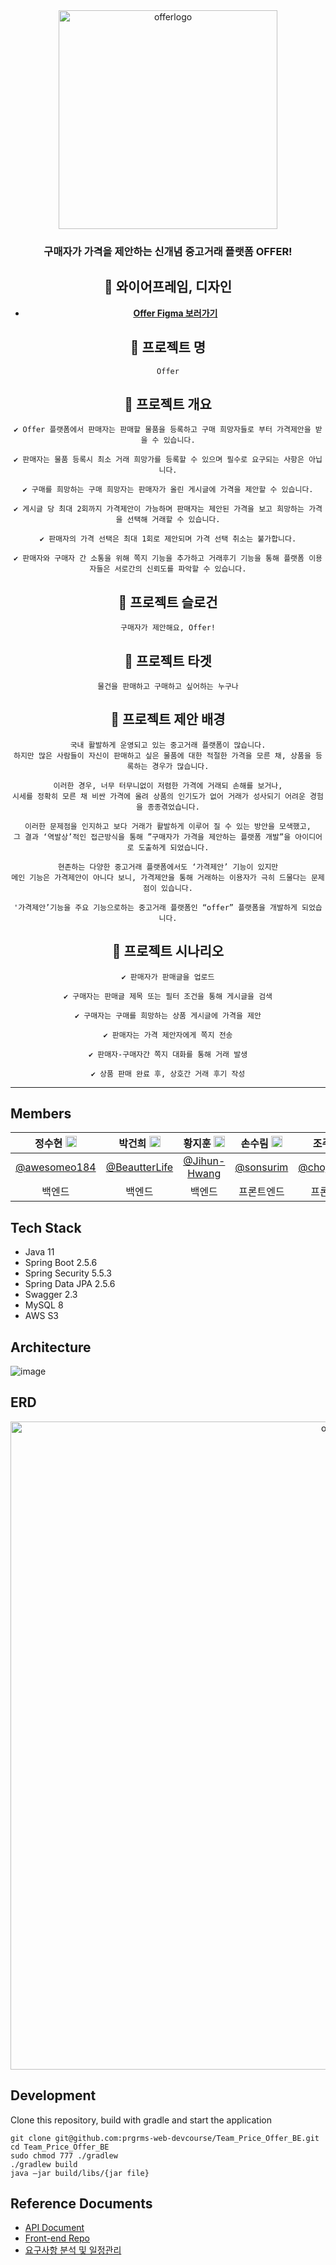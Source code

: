 <div align="center">

<img width="350" alt="offerlogo" src="https://user-images.githubusercontent.com/55920132/146873000-a3b69146-f06b-44aa-828e-75e36f7a2463.png">

### 구매자가 가격을 제안하는 신개념 중고거래 플랫폼 OFFER!
  
## **💸 와이어프레임, 디자인**
- **[Offer Figma 보러가기](https://www.figma.com/file/PhqIqgC8ZJ1ovQTqLQuKKD/%EC%A1%B0%EC%95%84%EC%9A%94-%EC%A1%B0%EC%95%84%EC%9A%94?node-id=136%3A565)**



## **💸 프로젝트 명**
```
Offer
```

## **💸 프로젝트 개요**
```
✔ Offer 플랫폼에서 판매자는 판매할 물품을 등록하고 구매 희망자들로 부터 가격제안을 받을 수 있습니다.

✔ 판매자는 물품 등록시 최소 거래 희망가를 등록할 수 있으며 필수로 요구되는 사항은 아닙니다.

✔ 구매를 희망하는 구매 희망자는 판매자가 올린 게시글에 가격을 제안할 수 있습니다.

✔ 게시글 당 최대 2회까지 가격제안이 가능하며 판매자는 제안된 가격을 보고 희망하는 가격을 선택해 거래할 수 있습니다.

✔ 판매자의 가격 선택은 최대 1회로 제안되며 가격 선택 취소는 불가합니다.

✔ 판매자와 구매자 간 소통을 위해 쪽지 기능을 추가하고 거래후기 기능을 통해 플랫폼 이용자들은 서로간의 신뢰도를 파악할 수 있습니다.
```
## **💸 프로젝트 슬로건**
```
구매자가 제안해요, Offer!
```

## **💸 프로젝트 타겟**
```
물건을 판매하고 구매하고 싶어하는 누구나
```

## **💸 프로젝트 제안 배경**
```
국내 활발하게 운영되고 있는 중고거래 플랫폼이 많습니다.
하지만 많은 사람들이 자신이 판매하고 싶은 물품에 대한 적절한 가격을 모른 채, 상품을 등록하는 경우가 많습니다.

이러한 경우, 너무 터무니없이 저렴한 가격에 거래되 손해를 보거나,
시세를 정확히 모른 채 비싼 가격에 올려 상품의 인기도가 없어 거래가 성사되기 어려운 경험을 종종겪었습니다.

이러한 문제점을 인지하고 보다 거래가 활발하게 이루어 질 수 있는 방안을 모색했고,
그 결과 ‘역발상’적인 접근방식을 통해 ”구매자가 가격을 제안하는 플랫폼 개발”을 아이디어로 도출하게 되었습니다.

현존하는 다양한 중고거래 플랫폼에서도 ‘가격제안’ 기능이 있지만
메인 기능은 가격제안이 아니다 보니, 가격제안을 통해 거래하는 이용자가 극히 드물다는 문제점이 있습니다.

'가격제안’기능을 주요 기능으로하는 중고거래 플랫폼인 “offer” 플랫폼을 개발하게 되었습니다.
```

## **💸 프로젝트 시나리오**
```
✔️ 판매자가 판매글을 업로드

✔️ 구매자는 판매글 제목 또는 필터 조건을 통해 게시글을 검색

✔️ 구매자는 구매를 희망하는 상품 게시글에 가격을 제안

✔️ 판매자는 가격 제안자에게 쪽지 전송

✔️ 판매자-구매자간 쪽지 대화를 통해 거래 발생

✔️ 상품 판매 완료 후, 상호간 거래 후기 작성
```
  
  
</div>

---

</div>
  
## Members

<div align="center">
  
 |정수현 <img src="https://user-images.githubusercontent.com/55920132/120939947-86a46380-c755-11eb-979e-d5441c0bb286.png"  width="18px;">  |박건희 <img src="https://user-images.githubusercontent.com/55920132/120939947-86a46380-c755-11eb-979e-d5441c0bb286.png"  width="18px;"> |황지훈 <img src="https://user-images.githubusercontent.com/55920132/120939947-86a46380-c755-11eb-979e-d5441c0bb286.png"  width="18px;"> |손수림 <img src="https://user-images.githubusercontent.com/55920132/146872476-32eec75f-6ae1-44d4-9ab9-e361064cf687.png"  width="18px;">  |조주영 <img src="https://user-images.githubusercontent.com/55920132/146872476-32eec75f-6ae1-44d4-9ab9-e361064cf687.png"  width="18px;"> |신효정 <img src="https://user-images.githubusercontent.com/55920132/146872476-32eec75f-6ae1-44d4-9ab9-e361064cf687.png"  width="18px;"> |
| :----: | :----: | :----: | :----: | :----: | :----: |
| [@awesomeo184](https://github.com/awesomeo184) | [@BeautterLife](https://github.com/BeautterLife) | [@Jihun-Hwang](https://github.com/Jihun-Hwang)  | [@sonsurim](https://github.com/sonsurim) | [@chojooyoung](https://github.com/chojooyoung) | [@Shinhyojeong](https://github.com/Shinhyojeong)  | 
| 백엔드 | 백엔드 | 백엔드 | 프론트엔드 | 프론트엔드 | 프론트엔드 |

</div>

## Tech Stack

- Java 11
- Spring Boot 2.5.6
- Spring Security 5.5.3
- Spring Data JPA 2.5.6
- Swagger 2.3
- MySQL 8
- AWS S3

## Architecture


![image](https://user-images.githubusercontent.com/63030569/146950936-8048e151-61ea-41e2-892d-471835a6a730.png)


## ERD

<div align="center">
  
<img width="1037" alt="offer-erd" src="https://user-images.githubusercontent.com/55920132/146873211-79a9e5b5-0055-4259-aa7f-c2f685dd6cc7.png">
  
</div>

## Development
Clone this repository, build with gradle and start the application

```
git clone git@github.com:prgrms-web-devcourse/Team_Price_Offer_BE.git
cd Team_Price_Offer_BE
sudo chmod 777 ./gradlew
./gradlew build
java –jar build/libs/{jar file}
```

## Reference Documents
- [API Document](https://github.com/prgrms-web-devcourse/Team_Price_Offer_BE/wiki/API)
- [Front-end Repo](https://github.com/prgrms-web-devcourse/Team_Price_Offer_FE)
- [요구사항 분석 및 일정관리](https://www.notion.so/backend-devcourse/4-Price-Offer-1144520571434792b3ce34c74f721c5f)
